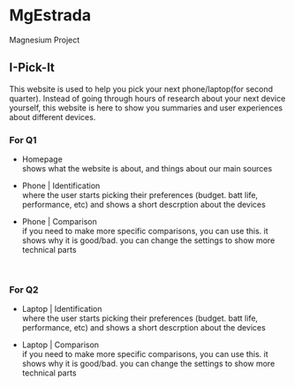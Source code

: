 # MgEstrada
Magnesium Project

## I-Pick-It
This website is used to help you pick your next phone/laptop(for second quarter). Instead of going through hours of research about your next device yourself, this website is here to show you summaries and user experiences about different devices.

### For Q1

- Homepage
    <br>
    shows what the website is about, and things about our main sources
    <br>
    
- Phone | Identification 
    <br>
    where the user starts picking their preferences (budget. batt life, performance, etc) and shows a short descrption about the devices
    <br>
    
- Phone | Comparison
    <br>
    if you need to make more specific comparisons, you can use this. it shows why it is good/bad. you can change the settings to show more technical parts
    <br>
    
    <br>
    
### For Q2
- Laptop | Identification
    <br>
    where the user starts picking their preferences (budget. batt life, performance, etc) and shows a short descrption about the devices
    <br>
    
- Laptop | Comparison
    <br>
    if you need to make more specific comparisons, you can use this. it shows why it is good/bad. you can change the settings to show more technical parts
    <br>
